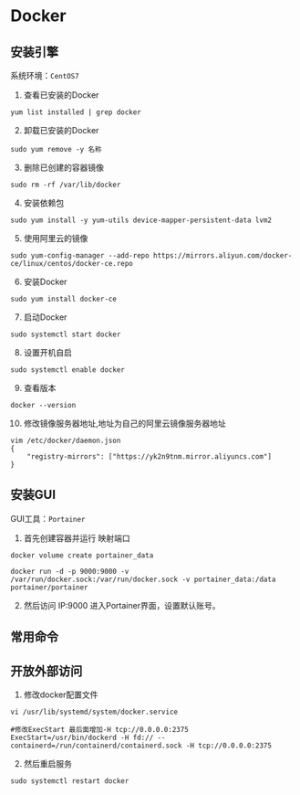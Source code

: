 # Docker

## 安装引擎

系统环境：`CentOS7`

1. 查看已安装的Docker

```shell
yum list installed | grep docker
```

2. 卸载已安装的Docker

```shell
sudo yum remove -y 名称
```

3. 删除已创建的容器镜像

```shell
sudo rm -rf /var/lib/docker
```

4. 安装依赖包

```shell
sudo yum install -y yum-utils device-mapper-persistent-data lvm2
```

5. 使用阿里云的镜像

```shell
sudo yum-config-manager --add-repo https://mirrors.aliyun.com/docker-ce/linux/centos/docker-ce.repo 
```

6. 安装Docker

```shell
sudo yum install docker-ce
```

7. 启动Docker

```shell
sudo systemctl start docker
```

8. 设置开机自启

```shell
sudo systemctl enable docker
```

9. 查看版本

```shell
docker --version
```

10. 修改镜像服务器地址,地址为自己的阿里云镜像服务器地址

```shell
vim /etc/docker/daemon.json
{
	"registry-mirrors": ["https://yk2n9tnm.mirror.aliyuncs.com"]
}
```

## 安装GUI

GUI工具：``Portainer``

1. 首先创建容器并运行 映射端口

```shell
docker volume create portainer_data

docker run -d -p 9000:9000 -v /var/run/docker.sock:/var/run/docker.sock -v portainer_data:/data portainer/portainer
```

2. 然后访问 IP:9000 进入Portainer界面，设置默认账号。

## 常用命令

## 开放外部访问

1. 修改docker配置文件

```shell
vi /usr/lib/systemd/system/docker.service

#修改ExecStart 最后面增加-H tcp://0.0.0.0:2375
ExecStart=/usr/bin/dockerd -H fd:// --containerd=/run/containerd/containerd.sock -H tcp://0.0.0.0:2375
```

2. 然后重启服务

```shell
sudo systemctl restart docker
```



